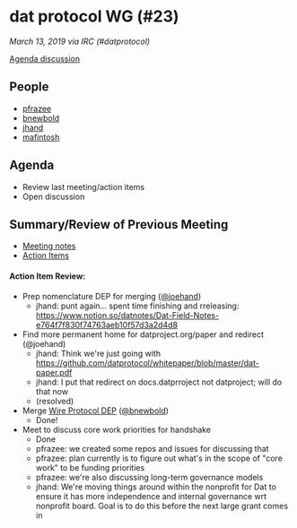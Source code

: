 # dat protocol WG (#23)

*March 13, 2019 via IRC (#datprotocol)*

[Agenda discussion](https://github.com/datprotocol/working-group/issues/46)

## People

* [pfrazee](https://github.com/pfrazee)
* [bnewbold](https://github.com/bnewbold)
* [jhand](https://github.com/joehand)
* [mafintosh](https://github.com/mafintosh)

## Agenda

* Review last meeting/action items
* Open discussion

## Summary/Review of Previous Meeting

* [Meeting notes](https://github.com/datprotocol/working-group/blob/master/meeting-notes/22-27February2019.md)
* [Action Items](https://github.com/datprotocol/working-group/issues/45)

#### Action Item Review:

* Prep nomenclature DEP for merging ([@joehand](https://github.com/joehand))
    * jhand: punt again... spent time finishing and rreleasing: https://www.notion.so/datnotes/Dat-Field-Notes-e764f7f830f74763aeb10f57d3a2d4d8
* Find more permanent home for datproject.org/paper and redirect (@joehand)
    * jhand: Think we're just going with https://github.com/datprotocol/whitepaper/blob/master/dat-paper.pdf
    * jhand: I put that redirect on docs.datprroject not datproject; will do that now
    * (resolved)
* Merge [Wire Protocol DEP](https://www.datprotocol.com/deps/0010-wire-protocol/) ([@bnewbold](https://github.com/bnewbold))
    * Done!
* Meet to discuss core work priorities for handshake 
    * Done
    * pfrazee: we created some repos and issues for discussing that
    * pfrazee: plan currently is to figure out what's in the scope of "core work" to be funding priorities
    * pfrazee: we're also discussing long-term governance models
    * jhand: We're moving things around within the nonprofit for Dat to ensure it has more independence and internal governance wrt nonprofit board. Goal is to do this before the next large grant comes in



